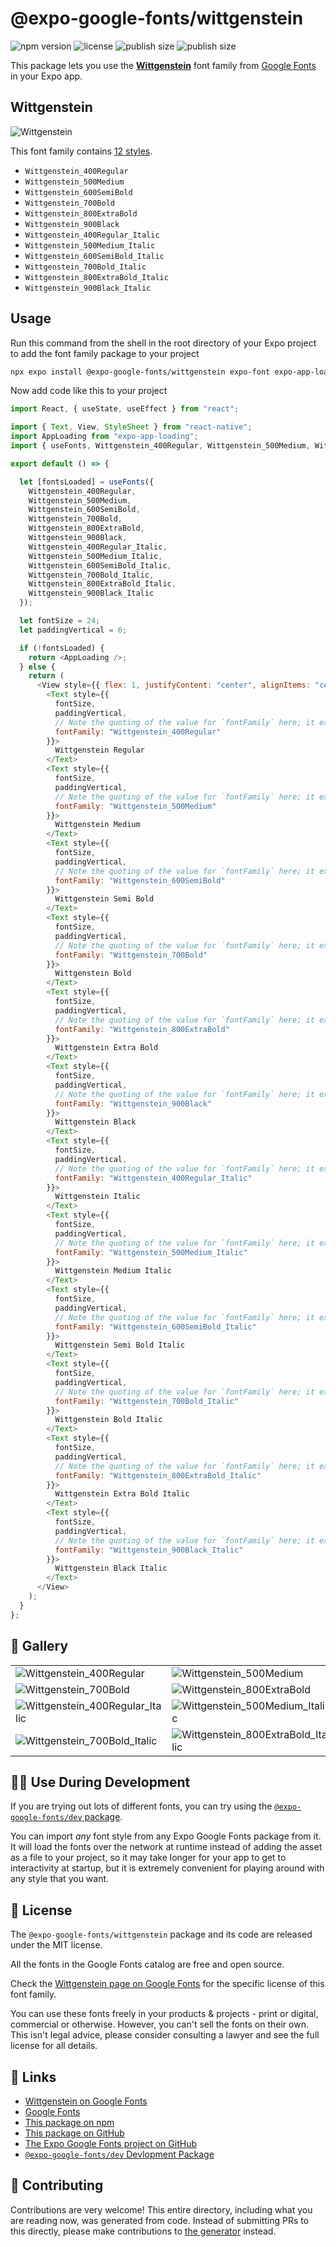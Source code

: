 # @expo-google-fonts/wittgenstein

![npm version](https://flat.badgen.net/npm/v/@expo-google-fonts/wittgenstein)
![license](https://flat.badgen.net/github/license/expo/google-fonts)
![publish size](https://flat.badgen.net/packagephobia/install/@expo-google-fonts/wittgenstein)
![publish size](https://flat.badgen.net/packagephobia/publish/@expo-google-fonts/wittgenstein)

This package lets you use the [**Wittgenstein**](https://fonts.google.com/specimen/Wittgenstein) font family from [Google Fonts](https://fonts.google.com/) in your Expo app.

## Wittgenstein

![Wittgenstein](./font-family.png)

This font family contains [12 styles](#-gallery).

- `Wittgenstein_400Regular`
- `Wittgenstein_500Medium`
- `Wittgenstein_600SemiBold`
- `Wittgenstein_700Bold`
- `Wittgenstein_800ExtraBold`
- `Wittgenstein_900Black`
- `Wittgenstein_400Regular_Italic`
- `Wittgenstein_500Medium_Italic`
- `Wittgenstein_600SemiBold_Italic`
- `Wittgenstein_700Bold_Italic`
- `Wittgenstein_800ExtraBold_Italic`
- `Wittgenstein_900Black_Italic`

## Usage

Run this command from the shell in the root directory of your Expo project to add the font family package to your project

```sh
npx expo install @expo-google-fonts/wittgenstein expo-font expo-app-loading
```

Now add code like this to your project

```js
import React, { useState, useEffect } from "react";

import { Text, View, StyleSheet } from "react-native";
import AppLoading from "expo-app-loading";
import { useFonts, Wittgenstein_400Regular, Wittgenstein_500Medium, Wittgenstein_600SemiBold, Wittgenstein_700Bold, Wittgenstein_800ExtraBold, Wittgenstein_900Black, Wittgenstein_400Regular_Italic, Wittgenstein_500Medium_Italic, Wittgenstein_600SemiBold_Italic, Wittgenstein_700Bold_Italic, Wittgenstein_800ExtraBold_Italic, Wittgenstein_900Black_Italic } from '@expo-google-fonts/wittgenstein';

export default () => {

  let [fontsLoaded] = useFonts({
    Wittgenstein_400Regular, 
    Wittgenstein_500Medium, 
    Wittgenstein_600SemiBold, 
    Wittgenstein_700Bold, 
    Wittgenstein_800ExtraBold, 
    Wittgenstein_900Black, 
    Wittgenstein_400Regular_Italic, 
    Wittgenstein_500Medium_Italic, 
    Wittgenstein_600SemiBold_Italic, 
    Wittgenstein_700Bold_Italic, 
    Wittgenstein_800ExtraBold_Italic, 
    Wittgenstein_900Black_Italic
  });

  let fontSize = 24;
  let paddingVertical = 6;

  if (!fontsLoaded) {
    return <AppLoading />;
  } else {
    return (
      <View style={{ flex: 1, justifyContent: "center", alignItems: "center" }}>
        <Text style={{
          fontSize,
          paddingVertical,
          // Note the quoting of the value for `fontFamily` here; it expects a string!
          fontFamily: "Wittgenstein_400Regular"
        }}>
          Wittgenstein Regular
        </Text>
        <Text style={{
          fontSize,
          paddingVertical,
          // Note the quoting of the value for `fontFamily` here; it expects a string!
          fontFamily: "Wittgenstein_500Medium"
        }}>
          Wittgenstein Medium
        </Text>
        <Text style={{
          fontSize,
          paddingVertical,
          // Note the quoting of the value for `fontFamily` here; it expects a string!
          fontFamily: "Wittgenstein_600SemiBold"
        }}>
          Wittgenstein Semi Bold
        </Text>
        <Text style={{
          fontSize,
          paddingVertical,
          // Note the quoting of the value for `fontFamily` here; it expects a string!
          fontFamily: "Wittgenstein_700Bold"
        }}>
          Wittgenstein Bold
        </Text>
        <Text style={{
          fontSize,
          paddingVertical,
          // Note the quoting of the value for `fontFamily` here; it expects a string!
          fontFamily: "Wittgenstein_800ExtraBold"
        }}>
          Wittgenstein Extra Bold
        </Text>
        <Text style={{
          fontSize,
          paddingVertical,
          // Note the quoting of the value for `fontFamily` here; it expects a string!
          fontFamily: "Wittgenstein_900Black"
        }}>
          Wittgenstein Black
        </Text>
        <Text style={{
          fontSize,
          paddingVertical,
          // Note the quoting of the value for `fontFamily` here; it expects a string!
          fontFamily: "Wittgenstein_400Regular_Italic"
        }}>
          Wittgenstein Italic
        </Text>
        <Text style={{
          fontSize,
          paddingVertical,
          // Note the quoting of the value for `fontFamily` here; it expects a string!
          fontFamily: "Wittgenstein_500Medium_Italic"
        }}>
          Wittgenstein Medium Italic
        </Text>
        <Text style={{
          fontSize,
          paddingVertical,
          // Note the quoting of the value for `fontFamily` here; it expects a string!
          fontFamily: "Wittgenstein_600SemiBold_Italic"
        }}>
          Wittgenstein Semi Bold Italic
        </Text>
        <Text style={{
          fontSize,
          paddingVertical,
          // Note the quoting of the value for `fontFamily` here; it expects a string!
          fontFamily: "Wittgenstein_700Bold_Italic"
        }}>
          Wittgenstein Bold Italic
        </Text>
        <Text style={{
          fontSize,
          paddingVertical,
          // Note the quoting of the value for `fontFamily` here; it expects a string!
          fontFamily: "Wittgenstein_800ExtraBold_Italic"
        }}>
          Wittgenstein Extra Bold Italic
        </Text>
        <Text style={{
          fontSize,
          paddingVertical,
          // Note the quoting of the value for `fontFamily` here; it expects a string!
          fontFamily: "Wittgenstein_900Black_Italic"
        }}>
          Wittgenstein Black Italic
        </Text>
      </View>
    );
  }
};
```

## 🔡 Gallery


||||
|-|-|-|
|![Wittgenstein_400Regular](./Wittgenstein_400Regular.ttf.png)|![Wittgenstein_500Medium](./Wittgenstein_500Medium.ttf.png)|![Wittgenstein_600SemiBold](./Wittgenstein_600SemiBold.ttf.png)||
|![Wittgenstein_700Bold](./Wittgenstein_700Bold.ttf.png)|![Wittgenstein_800ExtraBold](./Wittgenstein_800ExtraBold.ttf.png)|![Wittgenstein_900Black](./Wittgenstein_900Black.ttf.png)||
|![Wittgenstein_400Regular_Italic](./Wittgenstein_400Regular_Italic.ttf.png)|![Wittgenstein_500Medium_Italic](./Wittgenstein_500Medium_Italic.ttf.png)|![Wittgenstein_600SemiBold_Italic](./Wittgenstein_600SemiBold_Italic.ttf.png)||
|![Wittgenstein_700Bold_Italic](./Wittgenstein_700Bold_Italic.ttf.png)|![Wittgenstein_800ExtraBold_Italic](./Wittgenstein_800ExtraBold_Italic.ttf.png)|![Wittgenstein_900Black_Italic](./Wittgenstein_900Black_Italic.ttf.png)||


## 👩‍💻 Use During Development

If you are trying out lots of different fonts, you can try using the [`@expo-google-fonts/dev` package](https://github.com/expo/google-fonts/tree/master/font-packages/dev#readme).

You can import _any_ font style from any Expo Google Fonts package from it. It will load the fonts over the network at runtime instead of adding the asset as a file to your project, so it may take longer for your app to get to interactivity at startup, but it is extremely convenient for playing around with any style that you want.


## 📖 License

The `@expo-google-fonts/wittgenstein` package and its code are released under the MIT license.

All the fonts in the Google Fonts catalog are free and open source.

Check the [Wittgenstein page on Google Fonts](https://fonts.google.com/specimen/Wittgenstein) for the specific license of this font family.

You can use these fonts freely in your products & projects - print or digital, commercial or otherwise. However, you can't sell the fonts on their own. This isn't legal advice, please consider consulting a lawyer and see the full license for all details.

## 🔗 Links

- [Wittgenstein on Google Fonts](https://fonts.google.com/specimen/Wittgenstein)
- [Google Fonts](https://fonts.google.com/)
- [This package on npm](https://www.npmjs.com/package/@expo-google-fonts/wittgenstein)
- [This package on GitHub](https://github.com/expo/google-fonts/tree/master/font-packages/wittgenstein)
- [The Expo Google Fonts project on GitHub](https://github.com/expo/google-fonts)
- [`@expo-google-fonts/dev` Devlopment Package](https://github.com/expo/google-fonts/tree/master/font-packages/dev)

## 🤝 Contributing

Contributions are very welcome! This entire directory, including what you are reading now, was generated from code. Instead of submitting PRs to this directly, please make contributions to [the generator](https://github.com/expo/google-fonts/tree/master/packages/generator) instead.
